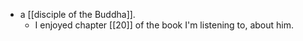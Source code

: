 - a [[disciple of the Buddha]].
  - I enjoyed chapter [[20]] of the book I'm listening to, about him.
